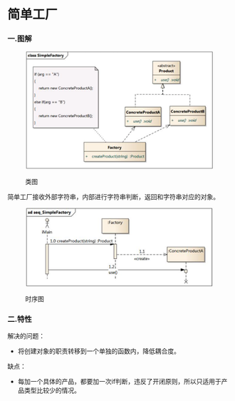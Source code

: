 # 简单工厂

### 一.图解

<figure><img src="../../.gitbook/assets/image (5).png" alt=""><figcaption><p>类图</p></figcaption></figure>

简单工厂接收外部字符串，内部进行字符串判断，返回和字符串对应的对象。

<figure><img src="../../.gitbook/assets/image (6).png" alt=""><figcaption><p>时序图</p></figcaption></figure>

### 二.特性

解决的问题：

* 将创建对象的职责转移到一个单独的函数内，降低耦合度。

缺点：

* 每加一个具体的产品，都要加一次if判断，违反了开闭原则，所以只适用于产品类型比较少的情况。
